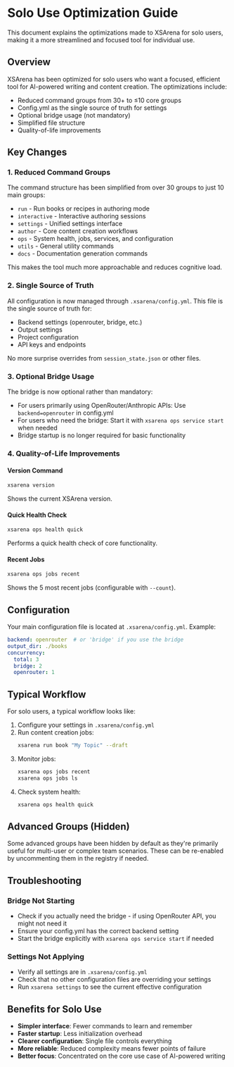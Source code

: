 # Solo Use Optimization Guide

This document explains the optimizations made to XSArena for solo users, making it a more streamlined and focused tool for individual use.

## Overview

XSArena has been optimized for solo users who want a focused, efficient tool for AI-powered writing and content creation. The optimizations include:

- Reduced command groups from 30+ to ≤10 core groups
- Config.yml as the single source of truth for settings
- Optional bridge usage (not mandatory)
- Simplified file structure
- Quality-of-life improvements

## Key Changes

### 1. Reduced Command Groups

The command structure has been simplified from over 30 groups to just 10 main groups:

- `run` - Run books or recipes in authoring mode
- `interactive` - Interactive authoring sessions
- `settings` - Unified settings interface
- `author` - Core content creation workflows
- `ops` - System health, jobs, services, and configuration
- `utils` - General utility commands
- `docs` - Documentation generation commands

This makes the tool much more approachable and reduces cognitive load.

### 2. Single Source of Truth

All configuration is now managed through `.xsarena/config.yml`. This file is the single source of truth for:

- Backend settings (openrouter, bridge, etc.)
- Output settings
- Project configuration
- API keys and endpoints

No more surprise overrides from `session_state.json` or other files.

### 3. Optional Bridge Usage

The bridge is now optional rather than mandatory:

- For users primarily using OpenRouter/Anthropic APIs: Use `backend=openrouter` in config.yml
- For users who need the bridge: Start it with `xsarena ops service start` when needed
- Bridge startup is no longer required for basic functionality

### 4. Quality-of-Life Improvements

#### Version Command
```bash
xsarena version
```
Shows the current XSArena version.

#### Quick Health Check
```bash
xsarena ops health quick
```
Performs a quick health check of core functionality.

#### Recent Jobs
```bash
xsarena ops jobs recent
```
Shows the 5 most recent jobs (configurable with `--count`).

## Configuration

Your main configuration file is located at `.xsarena/config.yml`. Example:

```yaml
backend: openrouter  # or 'bridge' if you use the bridge
output_dir: ./books
concurrency:
  total: 3
  bridge: 2
  openrouter: 1
```

## Typical Workflow

For solo users, a typical workflow looks like:

1. Configure your settings in `.xsarena/config.yml`
2. Run content creation jobs:
   ```bash
   xsarena run book "My Topic" --draft
   ```
3. Monitor jobs:
   ```bash
   xsarena ops jobs recent
   xsarena ops jobs ls
   ```
4. Check system health:
   ```bash
   xsarena ops health quick
   ```

## Advanced Groups (Hidden)

Some advanced groups have been hidden by default as they're primarily useful for multi-user or complex team scenarios. These can be re-enabled by uncommenting them in the registry if needed.

## Troubleshooting

### Bridge Not Starting
- Check if you actually need the bridge - if using OpenRouter API, you might not need it
- Ensure your config.yml has the correct backend setting
- Start the bridge explicitly with `xsarena ops service start` if needed

### Settings Not Applying
- Verify all settings are in `.xsarena/config.yml`
- Check that no other configuration files are overriding your settings
- Run `xsarena settings` to see the current effective configuration

## Benefits for Solo Use

- **Simpler interface**: Fewer commands to learn and remember
- **Faster startup**: Less initialization overhead
- **Clearer configuration**: Single file controls everything
- **More reliable**: Reduced complexity means fewer points of failure
- **Better focus**: Concentrated on the core use case of AI-powered writing
